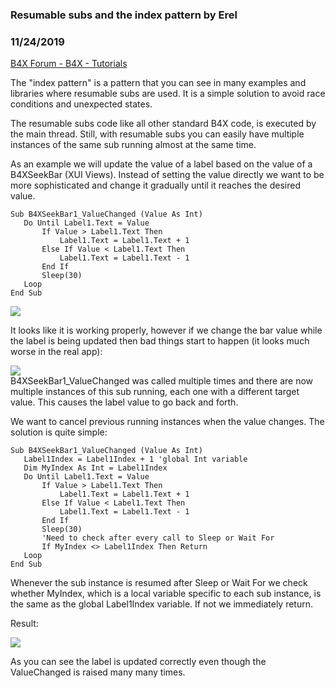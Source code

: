###  Resumable subs and the index pattern by Erel
### 11/24/2019
[B4X Forum - B4X - Tutorials](https://www.b4x.com/android/forum/threads/111487/)

The "index pattern" is a pattern that you can see in many examples and libraries where resumable subs are used. It is a simple solution to avoid race conditions and unexpected states.  
  
The resumable subs code like all other standard B4X code, is executed by the main thread. Still, with resumable subs you can easily have multiple instances of the same sub running almost at the same time.  
  
As an example we will update the value of a label based on the value of a B4XSeekBar (XUI Views). Instead of setting the value directly we want to be more sophisticated and change it gradually until it reaches the desired value.  
  

```B4X
Sub B4XSeekBar1_ValueChanged (Value As Int)  
   Do Until Label1.Text = Value  
       If Value > Label1.Text Then  
           Label1.Text = Label1.Text + 1  
       Else If Value < Label1.Text Then  
           Label1.Text = Label1.Text - 1  
       End If  
       Sleep(30)  
   Loop  
End Sub
```

  
  
![](https://www.b4x.com/basic4android/images/NJeTxy7Qoo.gif)  
  
It looks like it is working properly, however if we change the bar value while the label is being updated then bad things start to happen (it looks much worse in the real app):  
  
![](https://www.b4x.com/basic4android/images/v15xrVPseW.gif)  
B4XSeekBar1\_ValueChanged was called multiple times and there are now multiple instances of this sub running, each one with a different target value. This causes the label value to go back and forth.  
  
We want to cancel previous running instances when the value changes. The solution is quite simple:  

```B4X
Sub B4XSeekBar1_ValueChanged (Value As Int)  
   Label1Index = Label1Index + 1 'global Int variable  
   Dim MyIndex As Int = Label1Index  
   Do Until Label1.Text = Value  
       If Value > Label1.Text Then  
           Label1.Text = Label1.Text + 1  
       Else If Value < Label1.Text Then  
           Label1.Text = Label1.Text - 1  
       End If  
       Sleep(30)  
       'Need to check after every call to Sleep or Wait For  
       If MyIndex <> Label1Index Then Return  
   Loop  
End Sub
```

  
  
Whenever the sub instance is resumed after Sleep or Wait For we check whether MyIndex, which is a local variable specific to each sub instance, is the same as the global Label1Index variable. If not we immediately return.  
  
Result:  
  
![](https://www.b4x.com/basic4android/images/VV5CjmJ2LU.gif)  
  
As you can see the label is updated correctly even though the ValueChanged is raised many many times.